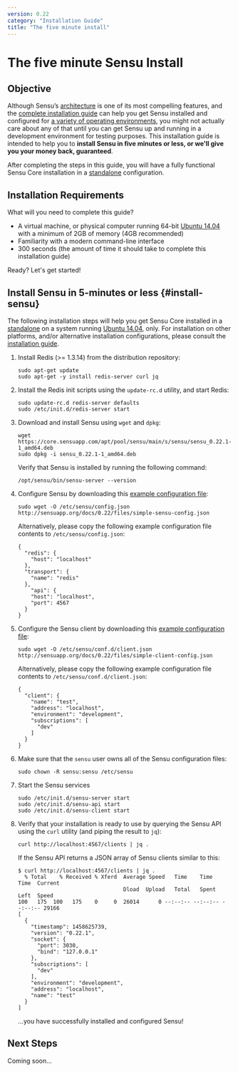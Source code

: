 ```yaml
---
version: 0.22
category: "Installation Guide"
title: "The five minute install"
---
```


# The five minute Sensu Install

## Objective

Although Sensu’s [architecture](architecture) is one of its most compelling
features, and the [complete installation guide](installation-guide) can help you
get Sensu installed and configured for [a variety of operating
environments](installation-strategies), you might not actually care about any of
that until you can get Sensu up and running in a development environment for
testing purposes. This installation guide is intended to help you to **install
Sensu in five minutes or less, or we'll give you your money back, guaranteed**.

After completing the steps in this guide, you will have a fully functional Sensu
Core installation in a [standalone][standalone] configuration.

## Installation Requirements

What will you need to complete this guide?

- A virtual machine, or physical computer running 64-bit
  [Ubuntu 14.04][ubuntu1404] with a minimum of 2GB of memory (4GB recommended)
- Familiarity with a modern command-line interface
- 300 seconds (the amount of time it should take to complete this installation
  guide)

Ready? Let's get started!

## Install Sensu in 5-minutes or less {#install-sensu}

The following installation steps will help you get Sensu Core installed in a
[standalone][standalone] on a system running [Ubuntu 14.04][ubuntu1404], only.
For installation on other platforms, and/or alternative installation
configurations, please consult the [installation guide](installation-guide).

1. Install Redis (>= 1.3.14) from the distribution repository:

   ~~~ shell
   sudo apt-get update
   sudo apt-get -y install redis-server curl jq
   ~~~

2. Install the Redis init scripts using the `update-rc.d` utility, and start
   Redis:

   ~~~ shell
   sudo update-rc.d redis-server defaults
   sudo /etc/init.d/redis-server start
   ~~~

3. Download and install Sensu using `wget` and `dpkg`:

   ~~~ shell
   wget https://core.sensuapp.com/apt/pool/sensu/main/s/sensu/sensu_0.22.1-1_amd64.deb
   sudo dpkg -i sensu_0.22.1-1_amd64.deb
   ~~~

   Verify that Sensu is installed by running the following command:

   ~~~ shell
   /opt/sensu/bin/sensu-server --version
   ~~~

4. Configure Sensu by downloading this [example configuration
   file][simple-sensu-config]:

   ~~~ shell
   sudo wget -O /etc/sensu/config.json http://sensuapp.org/docs/0.22/files/simple-sensu-config.json
   ~~~

   Alternatively, please copy the following example configuration file contents
   to `/etc/sensu/config.json`:

   ~~~ shell
   {
     "redis": {
       "host": "localhost"
     },
     "transport": {
       "name": "redis"
     },
       "api": {
       "host": "localhost",
       "port": 4567
     }
   }
   ~~~

5. Configure the Sensu client by downloading this [example configuration
   file][simple-client-config]:

   ~~~ shell
   sudo wget -O /etc/sensu/conf.d/client.json http://sensuapp.org/docs/0.22/files/simple-client-config.json
   ~~~

   Alternatively, please copy the following example configuration file contents
   to `/etc/sensu/conf.d/client.json`:

   ~~~ shell
   {
     "client": {
       "name": "test",
       "address": "localhost",
       "environment": "development",
       "subscriptions": [
         "dev"
       ]
     }
   }
   ~~~

6. Make sure that the `sensu` user owns all of the Sensu configuration files:

   ~~~ shell
   sudo chown -R sensu:sensu /etc/sensu
   ~~~

7. Start the Sensu services

   ~~~ shell
   sudo /etc/init.d/sensu-server start
   sudo /etc/init.d/sensu-api start
   sudo /etc/init.d/sensu-client start
   ~~~

8. Verify that your installation is ready to use by querying the Sensu API
   using the `curl` utility (and piping the result to `jq`):

   ~~~ shell
   curl http://localhost:4567/clients | jq .
   ~~~

   If the Sensu API returns a JSON array of Sensu clients similar to this:

   ~~~ shell
   $ curl http://localhost:4567/clients | jq .
     % Total    % Received % Xferd  Average Speed   Time    Time     Time  Current
                                    Dload  Upload   Total   Spent    Left  Speed
   100   175  100   175    0     0  26014      0 --:--:-- --:--:-- --:--:-- 29166
   [
     {
       "timestamp": 1458625739,
       "version": "0.22.1",
       "socket": {
         "port": 3030,
         "bind": "127.0.0.1"
       },
       "subscriptions": [
         "dev"
       ],
       "environment": "development",
       "address": "localhost",
       "name": "test"
     }
   ]
   ~~~

   ...you have successfully installed and configured Sensu!

## Next Steps

Coming soon...

[ubuntu1404]:             http://releases.ubuntu.com/14.04/
[standalone]:             installation-strategies#standalone
[simple-sensu-config]:    /docs/0.22/files/simple-sensu-config.json
[simple-client-config]:   /docs/0.22/files/simple-client-config.json
